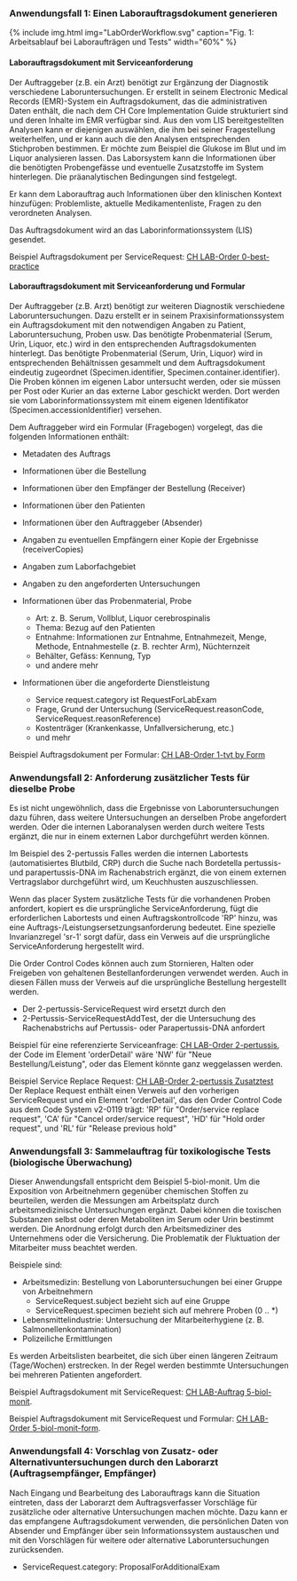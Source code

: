 <!-- markdownlint-disable MD001 MD033 MD041 -->
<!--
╭───────────────────── UC-german  ──────────────────────────╮
│  UC-english is original, german and french are dependent  │
╰───────────────────────────────────────────────────────────╯
-->
### Anwendungsfall 1: Einen Laborauftragsdokument generieren

{% include img.html img="LabOrderWorkflow.svg" caption="Fig. 1: Arbeitsablauf bei Laboraufträgen und Tests" width="60%" %}

#### Laborauftragsdokument mit Serviceanforderung

Der Auftraggeber (z.B. ein Arzt) benötigt zur Ergänzung der Diagnostik verschiedene Laboruntersuchungen. Er erstellt in seinem Electronic Medical Records (EMR)-System ein Auftragsdokument, das die administrativen Daten enthält, die nach dem CH Core Implementation Guide strukturiert sind und deren Inhalte im EMR verfügbar sind. Aus den vom LIS bereitgestellten Analysen kann er diejenigen auswählen, die ihm bei seiner Fragestellung weiterhelfen, und er kann auch die den Analysen entsprechenden Stichproben bestimmen. Er möchte zum Beispiel die Glukose im Blut und im Liquor analysieren lassen. Das Laborsystem kann die Informationen über die benötigten Probengefässe und eventuelle Zusatzstoffe im System hinterlegen. Die präanalytischen Bedingungen sind festgelegt.

Er kann dem Laborauftrag auch Informationen über den klinischen Kontext hinzufügen: Problemliste, aktuelle Medikamentenliste, Fragen zu den verordneten Analysen.

Das Auftragsdokument wird an das Laborinformationssystem (LIS) gesendet.

Beispiel Auftragsdokument per ServiceRequest: [CH LAB-Order 0-best-practice](Bundle-0-best-practice-document-with-sr.html)

#### Laborauftragsdokument mit Serviceanforderung und Formular

Der Auftraggeber (z.B. Arzt) benötigt zur weiteren Diagnostik verschiedene Laboruntersuchungen. Dazu erstellt er in seinem Praxisinformationssystem ein Auftragsdokument mit den notwendigen Angaben zu Patient, Laboruntersuchung, Proben usw. Das benötigte Probenmaterial (Serum, Urin, Liquor, etc.) wird in den entsprechenden Auftragsdokumenten hinterlegt. Das benötigte Probenmaterial (Serum, Urin, Liquor) wird in entsprechenden Behältnissen gesammelt und dem Auftragsdokument eindeutig zugeordnet (Specimen.identifier, Specimen.container.identifier). Die Proben können im eigenen Labor untersucht werden, oder sie müssen per Post oder Kurier an das externe Labor geschickt werden. Dort werden sie vom Laborinformationssystem mit einem eigenen Identifikator (Specimen.accessionIdentifier) versehen.

Dem Auftraggeber wird ein Formular (Fragebogen) vorgelegt, das die folgenden Informationen enthält:

* Metadaten des Auftrags
* Informationen über die Bestellung
* Informationen über den Empfänger der Bestellung (Receiver)
* Informationen über den Patienten
* Informationen über den Auftraggeber (Absender)
* Angaben zu eventuellen Empfängern einer Kopie der Ergebnisse (receiverCopies)
* Angaben zum Laborfachgebiet
* Angaben zu den angeforderten Untersuchungen

* Informationen über das Probenmaterial, Probe
  * Art: z. B. Serum, Vollblut, Liquor cerebrospinalis
  * Thema: Bezug auf den Patienten
  * Entnahme: Informationen zur Entnahme, Entnahmezeit, Menge, Methode, Entnahmestelle (z. B. rechter Arm), Nüchternzeit
  * Behälter, Gefäss: Kennung, Typ
  * und andere mehr

* Informationen über die angeforderte Dienstleistung
  * Service request.category ist RequestForLabExam
  * Frage, Grund der Untersuchung (ServiceRequest.reasonCode, ServiceRequest.reasonReference)
  * Kostenträger (Krankenkasse, Unfallversicherung, etc.)
  * und mehr

Beispiel Auftragsdokument per Formular: [CH LAB-Order 1-tvt by Form](Bundle-1-tvt-document-with-sr-and-form.html)

### Anwendungsfall 2: Anforderung zusätzlicher Tests für dieselbe Probe

Es ist nicht ungewöhnlich, dass die Ergebnisse von Laboruntersuchungen dazu führen, dass weitere Untersuchungen an derselben Probe angefordert werden. Oder die internen Laboranalysen werden durch weitere Tests ergänzt, die nur in einem externen Labor durchgeführt werden können.

Im Beispiel des 2-pertussis Falles werden die internen Labortests (automatisiertes Blutbild, CRP) durch die Suche nach Bordetella pertussis- und parapertussis-DNA im Rachenabstrich ergänzt, die von einem externen Vertragslabor durchgeführt wird, um Keuchhusten auszuschliessen.

Wenn das placer System zusätzliche Tests für die vorhandenen Proben anfordert, kopiert es die ursprüngliche ServiceAnforderung, fügt die erforderlichen Labortests und einen Auftragskontrollcode 'RP' hinzu, was eine Auftrags-/Leistungsersetzungsanforderung bedeutet. Eine spezielle Invarianzregel 'sr-1' sorgt dafür, dass ein Verweis auf die ursprüngliche ServiceAnforderung hergestellt wird.

Die Order Control Codes können auch zum Stornieren, Halten oder Freigeben von gehaltenen Bestellanforderungen verwendet werden. Auch in diesen Fällen muss der Verweis auf die ursprüngliche Bestellung hergestellt werden.

* Der 2-pertussis-ServiceRequest wird ersetzt durch den
* 2-Pertussis-ServiceRequestAddTest, der die Untersuchung des Rachenabstrichs auf Pertussis- oder Parapertussis-DNA anfordert

Beispiel für eine referenzierte Serviceanfrage: [CH LAB-Order 2-pertussis](ServiceRequest-2-pertussis-ServiceRequest.html), der Code im Element 'orderDetail' wäre 'NW' für "Neue Bestellung/Leistung", oder das Element könnte ganz weggelassen werden.

Beispiel Service Replace Request: [CH LAB-Order 2-pertussis Zusatztest](ServiceRequest-2-pertussis-ServiceRequestAddTest.html)
Der Replace Request enthält einen Verweis auf den vorherigen ServiceRequest und ein Element 'orderDetail', das den Order Control Code aus dem Code System v2-0119 trägt: 'RP' für "Order/service replace request", 'CA' für "Cancel order/service request", 'HD' für "Hold order request", und 'RL' für "Release previous hold"

### Anwendungsfall 3: Sammelauftrag für toxikologische Tests (biologische Überwachung)

Dieser Anwendungsfall entspricht dem Beispiel 5-biol-monit. Um die Exposition von Arbeitnehmern gegenüber chemischen Stoffen zu beurteilen, werden die Messungen am Arbeitsplatz durch arbeitsmedizinische Untersuchungen ergänzt. Dabei können die toxischen Substanzen selbst oder deren Metaboliten im Serum oder Urin bestimmt werden. Die Anordnung erfolgt durch den Arbeitsmediziner des Unternehmens oder die Versicherung. Die Problematik der Fluktuation der Mitarbeiter muss beachtet werden.

Beispiele sind:

* Arbeitsmedizin: Bestellung von Laboruntersuchungen bei einer Gruppe von Arbeitnehmern
  * ServiceRequest.subject bezieht sich auf eine Gruppe
  * ServiceRequest.specimen bezieht sich auf mehrere Proben (0 .. *)
* Lebensmittelindustrie: Untersuchung der Mitarbeiterhygiene (z. B. Salmonellenkontamination)
* Polizeiliche Ermittlungen

Es werden Arbeitslisten bearbeitet, die sich über einen längeren Zeitraum (Tage/Wochen) erstrecken. In der Regel werden bestimmte Untersuchungen bei mehreren Patienten angefordert.

Beispiel Auftragsdokument mit ServiceRequest: [CH LAB-Auftrag 5-biol-monit](Bundle-5-biol-monit-document-with-sr.html).

Beispiel Auftragsdokument mit ServiceRequest und Formular: [CH LAB-Order 5-biol-monit-form](Bundle-5-biol-monit-document-with-sr-and-form.html).

### Anwendungsfall 4: Vorschlag von Zusatz- oder Alternativuntersuchungen durch den Laborarzt (Auftragsempfänger, Empfänger)

Nach Eingang und Bearbeitung des Laborauftrags kann die Situation eintreten, dass der Laborarzt dem Auftragsverfasser Vorschläge für zusätzliche oder alternative Untersuchungen machen möchte. Dazu kann er das empfangene Auftragsdokument verwenden, die persönlichen Daten von Absender und Empfänger über sein Informationssystem austauschen und mit den Vorschlägen für weitere oder alternative Laboruntersuchungen zurücksenden.

* ServiceRequest.category: ProposalForAdditionalExam